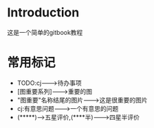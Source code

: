 # Introduction

这是一个简单的gitbook教程

# 常用标记
* TODO:cj--->待办事项
* [图重要系列]--->重要的图
* "图重要"名称结尾的图片--->这是很重要的图片
* cj:有意思问题--->一个有意思的问题
* (*****)-->五星评价,(****半)--->四星半评价